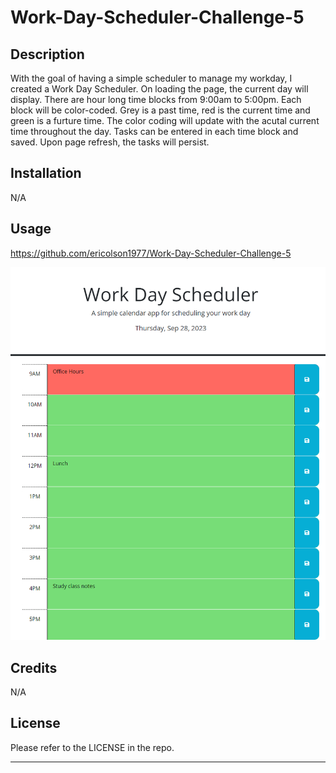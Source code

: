 # Work-Day-Scheduler-Challenge-5

## Description

With the goal of having a simple scheduler to manage my workday, I created a Work Day Scheduler. On loading the page, the current day will display. There are hour long time blocks from 9:00am to 5:00pm. Each block will be color-coded. Grey is a past time, red is the current time and green is a furture time. The color coding will update with the acutal current time throughout the day. Tasks can be entered in each time block and saved. Upon page refresh, the tasks will persist.

## Installation

N/A

## Usage

https://github.com/ericolson1977/Work-Day-Scheduler-Challenge-5

![Alt text](assets/images/_C__Users_eolso_Desktop_bootcamp_Challenges_Work-Day-Scheduler-Challenge-5_index.html.png)

## Credits

N/A

## License

Please refer to the LICENSE in the repo.

---